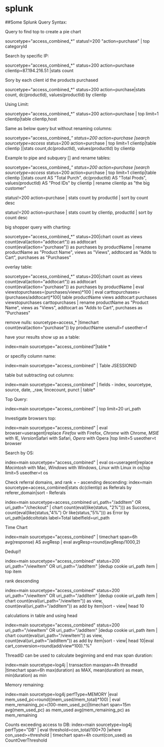 # splunk

##Some Splunk Query Syntax:

Query to find top to create a pie chart

sourcetype="access_combined_*" status!=200 "action=purchase" | top categoryId

Search by specific IP:

sourcetype="access_combined_*" status=200 action=purchase clientip=87.194.216.51 |stats count

Sory by each client id the products purchased

sourcetype="access_combined_*" status=200 action=purchase|stats count, dc(productId), values(productId) by clientip

Using Limit:

sourcetype="access_combined_*" status=200 action=purchase | top limit=1 clientip|table clientip,host

Same as below query but without renaming columns:

sourcetype="access_combined_*" status=200 action=purchase [search sourcetype=access* status=200 action=purchase | top limit=1 clientip|table clientip ]|stats count,dc(productId), values(productId) by clientip

Example to pipe and subquery [] and rename tables:

sourcetype="access_combined_*" status=200 action=purchase [search sourcetype=access* status=200 action=purchase | top limit=1 clientip|table clientip ]|stats count AS "Total Purch", dc(productId) AS "Total Prods", values(productId) AS "Prod IDs" by clientip | rename clientip as "the big customer"

status!=200 action=purchase | stats count by productId | sort by count desc


status!=200 action=purchase | stats count by clientip, productId | sort by count desc

big shopper query with charting:

sourcetype="access_combined_*" status=200|chart count as views count(eval(action="addtocart")) as addtocart count(eval(action="purchase")) as purchases by productName | rename productName as "Product Name", views as "Views", addtocard as "Adds to Cart", purchases as "Purchases"

overlay table:

sourcetype="access_combined_*" status=200|chart count as views count(eval(action="addtocart")) as addtocart count(eval(action="purchase")) as purchases by productName | eval viewstopurchases=(purchases/views)*100 | eval carttopurchases=(purchases/addtocart)*100| table productName views addtocart purchases viewstopurchases carttopurchases | rename productName as "Product Name", views as "Views", addtocart as "Adds to Cart", purchases as "Purchases"

remove nulls: 
sourcetype=access_* |timechart count(eval(action="purchase")) by productName usenull=f useother=f

have your results show up as a table:

index=main sourcetype="access_combined"|table *

or specifiy column name: 

index=main sourcetype="access_combined" | Table JSESSIONID

table but subtracting out columns:

index=main sourcetype="access_combined" | fields - index, sourcetype, source, date, _raw, lincecount, punct | table*

Top Query:

index=main sourcetype="access_combined" | top limit=20 uri_path

Investigate browsers top:

index=main sourcetype="access_combined" | eval browser=useragent|replace *Firefox* with Firefox, *Chrome* with Chrome, *MSIE* with IE, *Version*Safari with Safari, *Opera* with Opera |top limit=5 useother=t browser

Search by OS:

index=main sourcetype="access_combined" | eval os=useragent|replace *Macintosh* with Mac, *Windows* with Windows, *Linux* with Linux in os|top limit=5 useother=t os

Check referral domains, and rank + - ascending descending:
index=main sourcetype=access_combined|stats dc(clientip) as Referals by referer_domain|sort - Referals

index=main sourcetype=access_combined uri_path="/addItem" OR uri_path="/checkout" | chart count(eval(like(status, "2%"))) as Success, count(eval(like(status,"4%") Or like(status,"5%"))) as Error by uri_path|addcoltotals label=Total labelfield=uri_path

Time Chart

index=main sourcetype="access_combined" | timechart span=6h avg(response) AS avgResp | eval avgResp=round(avgResp/1000,2)

Dedup!!

index=main sourcetype="access_combined" status=200 uri_path="/viewItem" OR uri_path="/addItem" |dedup cookie uri_path item | top item

rank descending 

index=main sourcetype="access_combined" status=200 uri_path="/viewItem" OR uri_path="/addItem" |dedup cookie uri_path item | chart count(eval(uri_path="/viewItem")) as view, count(eval(uri_path="/addItem")) as add by item|sort - view| head 10

calculations in table and using head

index=main sourcetype="access_combined" status=200 uri_path="/viewItem" OR uri_path="/addItem" |dedup cookie uri_path item | chart count(eval(uri_path="/viewItem")) as view, count(eval(uri_path="/addItem")) as add by item|sort - view| head 10|eval cart_conversion=round(add/view*100)."%"

ThreadID can be used to calculate beginning and end
max span duration:

index=main sourcetype=log4j | transaction maxspan=4h threadId |timechart span=6h max(duration) as MAX, mean(duration) as mean, min(duration) as min

Memory remaining:

index=main sourcetype=log4j perfType=MEMORY |eval mem_used_pc=round((mem_used/mem_total)*100) | eval mem_remaining_pc=(100-mem_used_pc)|timechart span=15m avg(mem_used_pc) as mem_used avg(mem_remaining_pc) as mem_remaining


Counts exceeding access to DB:
index=main sourcetype=log4j perfType="DB" | eval threshold=con_total/100*70 |where con_used>=threshold | timechart span=4h count(con_used) as CountOverThreshold
